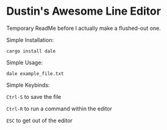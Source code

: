# Dustin's Awesome Line Editor
Temporary ReadMe before I actually make a flushed-out one.

Simple Installation:
```shell
cargo install dale
```

Simple Usage:
```shell
dale example_file.txt
```

Simple Keybinds:

`Ctrl-S` to save the file

`Ctrl-R` to run a command within the editor

`ESC` to get out of the editor
